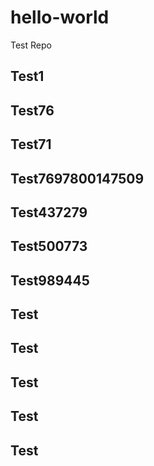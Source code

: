 # hello-world
Test Repo












## Test1
## Test76
## Test71
## Test7697800147509
## Test437279
## Test500773
## Test989445
## Test
## Test
## Test
## Test
## Test
